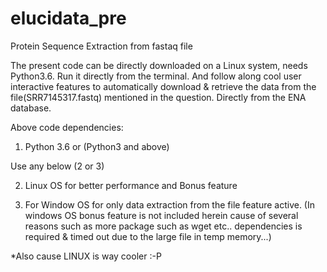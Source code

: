 # elucidata_pre

Protein Sequence Extraction from fastaq file

The present code can be directly downloaded on a Linux system, needs Python3.6. Run it directly from the terminal. And follow along cool user interactive features to automatically download & retrieve the data from the file(SRR7145317.fastq) mentioned in the question. Directly from the ENA database.

Above code dependencies:
1. Python 3.6 or (Python3 and above)



Use any below (2 or 3)

2. Linux OS for better performance and Bonus feature

3. For Window OS for only data extraction from the file feature active. (In windows OS bonus feature is not included herein cause of several reasons such as more package such as wget etc.. dependencies is required & timed out due to the large file in temp memory...)

*Also cause LINUX is way cooler  :-P

